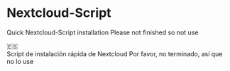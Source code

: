 # Nextcloud-Script
Quick Nextcloud-Script installation 
Please not finished so not use

🇪🇸 <br>
Script de instalación rápida de Nextcloud
Por favor, no terminado, así que no lo use

